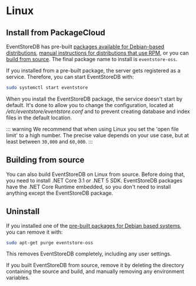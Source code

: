 # Linux

## Install from PackageCloud

EventStoreDB has pre-built [packages available for Debian-based distributions](https://packagecloud.io/EventStore/EventStore-OSS), [manual instructions for distributions that use RPM](https://packagecloud.io/EventStore/EventStore-OSS/install#bash-rpm), or you can [build from source](https://github.com/EventStore/EventStore#linux). The final package name to install is `eventstore-oss`.

If you installed from a pre-built package, the server gets registered as a service. Therefore, you can start EventStoreDB with:

```bash
sudo systemctl start eventstore
```

When you install the EventStoreDB package, the service doesn't start by default. It's done to allow you to change the configuration, located at _/etc/eventstore/eventstore.conf_ and to prevent creating database and index files in the default location.

::: warning
We recommend that when using Linux you set the 'open file limit' to a high number. The precise value depends on your use case, but at least between `30,000` and `60,000`.
:::

## Building from source

You can also build EventStoreDB on Linux from source. Before doing that, you need to install .NET Core 3.1 or .NET 5 SDK. EventStoreDB packages have the .NET Core Runtime embedded, so you don't need to install anything except the EventStoreDB package.

## Uninstall

If you installed one of the [pre-built packages for Debian based systems](https://packagecloud.io/EventStore/EventStore-OSS), you can remove it with:

```bash
sudo apt-get purge eventstore-oss
```

This removes EventStoreDB completely, including any user settings.

If you built EventStoreDB from source, remove it by deleting the directory containing the source and build, and manually removing any environment variables.
